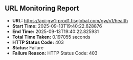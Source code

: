 ## URL Monitoring Report

- **URL:** https://api-gw1-prod1.fisglobal.com/gw/v1/health
- **Start Time:** 2025-09-13T19:40:22.628876
- **End Time:** 2025-09-13T19:40:22.825931
- **Total Time Taken:** 0.197055 seconds
- **HTTP Status Code:** 403
- **Status:** Failure
- **Failure Reason:** HTTP Status Code: 403
